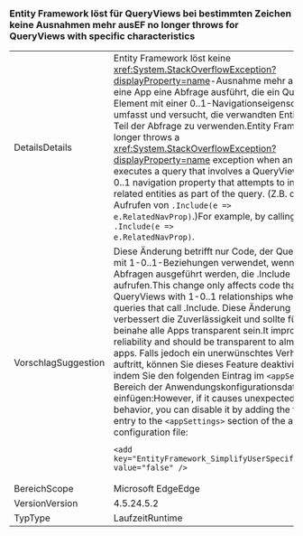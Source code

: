 ### <a name="ef-no-longer-throws-for-queryviews-with-specific-characteristics"></a><span data-ttu-id="4d55d-101">Entity Framework löst für QueryViews bei bestimmten Zeichen keine Ausnahmen mehr aus</span><span class="sxs-lookup"><span data-stu-id="4d55d-101">EF no longer throws for QueryViews with specific characteristics</span></span>

|   |   |
|---|---|
|<span data-ttu-id="4d55d-102">Details</span><span class="sxs-lookup"><span data-stu-id="4d55d-102">Details</span></span>|<span data-ttu-id="4d55d-103">Entity Framework löst keine <xref:System.StackOverflowException?displayProperty=name>-Ausnahme mehr aus, wenn eine App eine Abfrage ausführt, die ein QueryView-Element mit einer 0..1-Navigationseigenschaft umfasst und versucht, die verwandten Entitäten als Teil der Abfrage zu verwenden.</span><span class="sxs-lookup"><span data-stu-id="4d55d-103">Entity Framework no longer throws a <xref:System.StackOverflowException?displayProperty=name> exception when an app executes a query that involves a QueryView with a 0..1 navigation property that attempts to include the related entities as part of the query.</span></span> <span data-ttu-id="4d55d-104">(Z.B. durch Aufrufen von <code>.Include(e =&gt; e.RelatedNavProp)</code>.)</span><span class="sxs-lookup"><span data-stu-id="4d55d-104">For example, by calling <code>.Include(e =&gt; e.RelatedNavProp)</code>.</span></span>|
|<span data-ttu-id="4d55d-105">Vorschlag</span><span class="sxs-lookup"><span data-stu-id="4d55d-105">Suggestion</span></span>|<span data-ttu-id="4d55d-106">Diese Änderung betrifft nur Code, der QueryViews mit 1-0..1-Beziehungen verwendet, wenn Abfragen ausgeführt werden, die .Include aufrufen.</span><span class="sxs-lookup"><span data-stu-id="4d55d-106">This change only affects code that uses QueryViews with 1-0..1 relationships when running queries that call .Include.</span></span> <span data-ttu-id="4d55d-107">Diese Änderung verbessert die Zuverlässigkeit und sollte für beinahe alle Apps transparent sein.</span><span class="sxs-lookup"><span data-stu-id="4d55d-107">It improves reliability and should be transparent to almost all apps.</span></span> <span data-ttu-id="4d55d-108">Falls jedoch ein unerwünschtes Verhalten auftritt, können Sie dieses Feature deaktivieren, indem Sie den folgenden Eintrag im <code>&lt;appSettings&gt;</code>-Bereich der Anwendungskonfigurationsdatei einfügen:</span><span class="sxs-lookup"><span data-stu-id="4d55d-108">However, if it causes unexpected behavior, you can disable it by adding the following entry to the <code>&lt;appSettings&gt;</code> section of the app's configuration file:</span></span><pre><code class="language-xml">&lt;add key=&quot;EntityFramework_SimplifyUserSpecifiedViews&quot; value=&quot;false&quot; /&gt;&#13;&#10;</code></pre>|
|<span data-ttu-id="4d55d-109">Bereich</span><span class="sxs-lookup"><span data-stu-id="4d55d-109">Scope</span></span>|<span data-ttu-id="4d55d-110">Microsoft Edge</span><span class="sxs-lookup"><span data-stu-id="4d55d-110">Edge</span></span>|
|<span data-ttu-id="4d55d-111">Version</span><span class="sxs-lookup"><span data-stu-id="4d55d-111">Version</span></span>|<span data-ttu-id="4d55d-112">4.5.2</span><span class="sxs-lookup"><span data-stu-id="4d55d-112">4.5.2</span></span>|
|<span data-ttu-id="4d55d-113">Typ</span><span class="sxs-lookup"><span data-stu-id="4d55d-113">Type</span></span>|<span data-ttu-id="4d55d-114">Laufzeit</span><span class="sxs-lookup"><span data-stu-id="4d55d-114">Runtime</span></span>|


